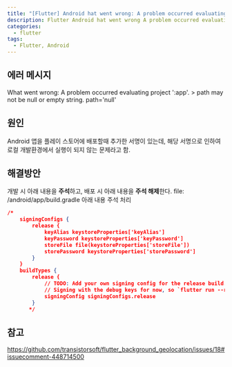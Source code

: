 ```yaml
---
title: "[Flutter] Android hat went wrong: A problem occurred evaluating project ':app'. > path may not be null or empty string. path='null'"
description: Flutter Android hat went wrong A problem occurred evaluating project ':app'. > path may not be null or empty string. path='null'
categories:
  - flutter
tags:
  - Flutter, Android
---
```


## 에러 메시지

What went wrong: A problem occurred evaluating project ':app'. > path may not be null or empty string. path='null'

## 원인

Android 앱을 플레이 스토어에 배포할때 추가한 서명이 있는데, 해당 서명으로 인하여 로컬 개발환경에서 실행이 되지 않는 문제라고 함.

## 해결방안

개발 시 아래 내용을 <b>주석</b>하고, 배포 시 아래 내용을 <b>주석 해제</b>한다.
file: /android/app/build.gradle
아래 내용 주석 처리

```json
/*
    signingConfigs {
        release {
            keyAlias keystoreProperties['keyAlias']
            keyPassword keystoreProperties['keyPassword']
            storeFile file(keystoreProperties['storeFile'])
            storePassword keystoreProperties['storePassword']
        }
    }
    buildTypes {
        release {
            // TODO: Add your own signing config for the release build.
            // Signing with the debug keys for now, so `flutter run --release` works.
            signingConfig signingConfigs.release
        }
       */
```

## 참고

https://github.com/transistorsoft/flutter_background_geolocation/issues/18#issuecomment-448714500
